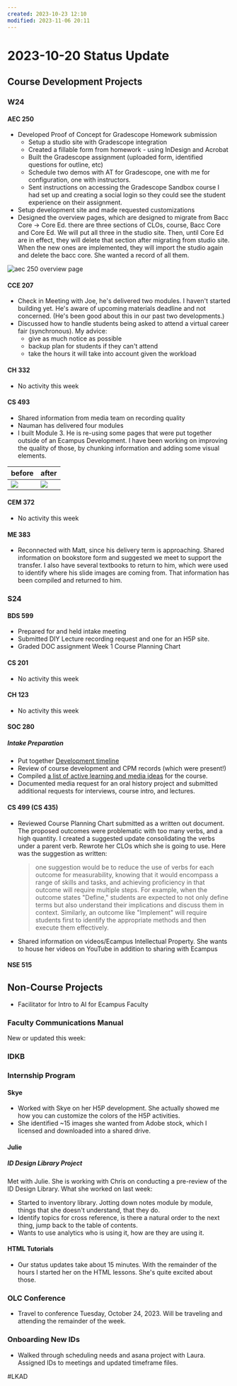 ```yaml
---
created: 2023-10-23 12:10
modified: 2023-11-06 20:11
---
```


# 2023-10-20 Status Update

## Course Development Projects

### W24

#### AEC 250

* Developed Proof of Concept for Gradescope Homework submission
	* Setup a studio site with Gradescope integration
	* Created a fillable form from homework - using InDesign and Acrobat
	* Built the Gradescope assignment (uploaded form, identified questions for outline, etc)
	* Schedule two demos with AT for Gradescope, one with me for configuration, one with instructors.
	* Sent instructions on accessing the Gradescope Sandbox course I had set up and creating a social login so they could see the student experience on their assignment.
* Setup development site and made requested customizations
* Designed the overview pages, which are designed to migrate from Bacc Core → Core Ed. there are three sections of CLOs, course, Bacc Core and Core Ed. We will put all three in the studio site. Then, until Core Ed are in effect, they will delete that section after migrating from studio site. When the new ones are implemented, they will import the studio again and delete the bacc core. She wanted a record of all them.

![aec 250 overview page](./images/aec-250-overview.png)

#### CCE 207

* Check in Meeting with Joe, he's delivered two modules. I haven't started building yet. He's aware of upcoming materials deadline and not concerned. (He's been good about this in our past two developments.)
* Discussed how to handle students being asked to attend a virtual career fair (synchronous). My advice:
	* give as much notice as possible
	* backup plan for students if they can't attend
	* take the hours it will take into account given the workload

#### CH 332

* No activity this week

#### CS 493

* Shared information from media team on recording quality
* Nauman has delivered four modules
* I built Module 3. He is re-using some pages that were put together outside of an Ecampus Development. I have been working on improving the quality of those, by chunking information and adding some visual elements.

|before                    |after                    |
|--------------------|--------------------|
|![](./images/cs493-before.png) |  ![](./images/cs493-after.png)|

#### CEM 372

* No activity this week

#### ME 383

* Reconnected with Matt, since his delivery term is approaching. Shared information on bookstore form and suggested we meet to support the transfer. I also have several textbooks to return to him, which were used to identify where his slide images are coming from. That information has been compiled and returned to him.

### S24

#### BDS 599

* Prepared for and held intake meeting
* Submitted DIY Lecture recording request and one for an H5P site.
* Graded DOC assignment Week 1 Course Planning Chart

#### CS 201

* No activity this week

#### CH 123

* No activity this week

#### SOC 280

##### Intake Preparation

* Put together [Development timeline](https://oregonstate.box.com/s/er63y019udruf6x9ckeed5bf6jxaslof)
* Review of course development and CPM records (which were present!)
* Compiled [a list of active learning and media ideas](https://oregonstate.box.com/s/xiu7d09e4j96b423abxigdx3yf3xsppm) for the course.
* Documented media request for an oral history project and submitted additional requests for interviews, course intro, and lectures.

#### CS 499 (CS 435)

* Reviewed Course Planning Chart submitted as a written out document. The proposed outcomes were problematic with too many verbs, and a high quantity. I created a suggested update consolidating the verbs under a parent verb. Rewrote her CLOs which she is going to use. Here was the suggestion as written:

	> one suggestion would be to reduce the use of verbs for each outcome for measurability, knowing that it would encompass a range of skills and tasks, and achieving proficiency in that outcome will require multiple steps. For example, when the outcome states "Define," students are expected to not only define terms but also understand their implications and discuss them in context. Similarly, an outcome like "Implement" will require students first to identify the appropriate methods and then execute them effectively.

* Shared information on videos/Ecampus Intellectual Property. She wants to house her videos on YouTube in addition to sharing with Ecampus

#### NSE 515

## Non-Course Projects

* Facilitator for Intro to AI for Ecampus Faculty

### Faculty Communications Manual

New or updated this week:

### IDKB

### Internship Program

#### Skye

* Worked with Skye on her H5P development. She actually showed me how you can customize the colors of the H5P activities.
* She identified ~15 images she wanted from Adobe stock, which I licensed and downloaded into a shared drive.

#### Julie

##### ID Design Library Project

Met with Julie. She is working with Chris on conducting a pre-review of the ID Design Library. What she worked on last week:

* Started to inventory library. Jotting down notes module by module, things that she doesn't understand, that they do.
* Identify topics for cross reference, is there a natural order to the next thing, jump back to the table of contents.
* Wants to use analytics who is using it, how are they are using it.

#### HTML Tutorials

* Our status updates take about 15 minutes. With the remainder of the hours I started her on the HTML lessons. She's quite excited about those.

### OLC Conference

* Travel to conference Tuesday, October 24, 2023​. Will be traveling and attending the remainder of the week.

### Onboarding New IDs

* Walked through scheduling needs and asana project with Laura. Assigned IDs to meetings and updated timeframe files.

#LKAD
